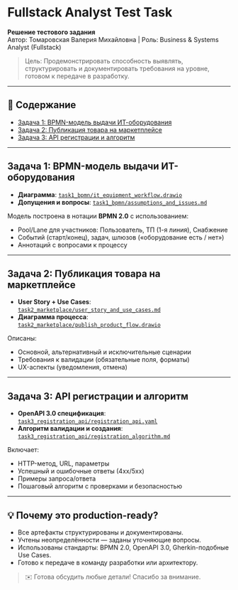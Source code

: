 # Fullstack Analyst Test Task  
**Решение тестового задания**  
Автор: Томаровская Валерия Михайловна | Роль: Business & Systems Analyst (Fullstack)

> Цель: Продемонстрировать способность выявлять, структурировать и документировать требования на уровне, готовом к передаче в разработку.

---

## 📌 Содержание
- [Задача 1: BPMN-модель выдачи ИТ-оборудования](#задача-1-bpmn-модель-выдачи-ит-оборудования)
- [Задача 2: Публикация товара на маркетплейсе](#задача-2-публикация-товара-на-маркетплейсе)
- [Задача 3: API регистрации и алгоритм](#задача-3-api-регистрации-и-алгоритм)

---

## Задача 1: BPMN-модель выдачи ИТ-оборудования

- **Диаграмма**: [`task1_bpmn/it_equipment_workflow.drawio`](task1_bpmn/it_equipment._workflow.drawio)  
- **Допущения и вопросы**: [`task1_bpmn/assumptions_and_issues.md`](task1_bpmn/assumptions_and_issues.md)

Модель построена в нотации **BPMN 2.0** с использованием:
- Pool/Lane для участников: Пользователь, ТП (1-я линия), Снабжение
- Событий (старт/конец), задач, шлюзов («оборудование есть / нет»)
- Аннотаций с вопросами к процессу

---

## Задача 2: Публикация товара на маркетплейсе

- **User Story + Use Cases**: [`task2_marketplace/user_story_and_use_cases.md`](task2_marketplace/user_story_and_use_cases.md)
- **Диаграмма процесса**: [`task2_marketplace/publish_product_flow.drawio`](task2_marketplace/publish_product_flow.drawio)

Описаны:
- Основной, альтернативный и исключительные сценарии
- Требования к валидации (обязательные поля, форматы)
- UX-аспекты (уведомления, отмена)

---

## Задача 3: API регистрации и алгоритм

- **OpenAPI 3.0 спецификация**: [`task3_registration_api/registration_api.yaml`](task3_registration_api/registration_api.yaml)
- **Алгоритм валидации и создания**: [`task3_registration_api/registration_algorithm.md`](task3_registration_api/registration_algorithm.md)

Включает:
- HTTP-метод, URL, параметры
- Успешный и ошибочные ответы (4xx/5xx)
- Примеры запроса/ответа
- Пошаговый алгоритм с проверками и безопасностью

---

## 💡 Почему это production-ready?
- Все артефакты структурированы и документированы.
- Учтены неопределённости — заданы уточняющие вопросы.
- Использованы стандарты: BPMN 2.0, OpenAPI 3.0, Gherkin-подобные Use Cases.
- Готово к передаче в команду разработки или архитектору.

> ✉️ Готова обсудить любые детали! Спасибо за внимание.
